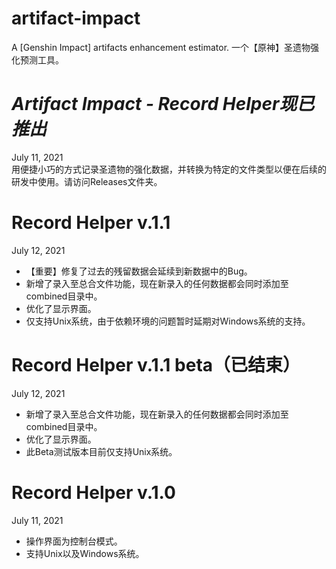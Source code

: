# artifact-impact
A [Genshin Impact] artifacts enhancement estimator. 一个【原神】圣遗物强化预测工具。

# _Artifact Impact - Record Helper现已推出_
July 11, 2021\
用便捷小巧的方式记录圣遗物的强化数据，并转换为特定的文件类型以便在后续的研发中使用。请访问Releases文件夹。

# Record Helper v.1.1
July 12, 2021
- 【重要】修复了过去的残留数据会延续到新数据中的Bug。
- 新增了录入至总合文件功能，现在新录入的任何数据都会同时添加至combined目录中。
- 优化了显示界面。
- 仅支持Unix系统，由于依赖环境的问题暂时延期对Windows系统的支持。

# Record Helper v.1.1 beta（已结束）
July 12, 2021
- 新增了录入至总合文件功能，现在新录入的任何数据都会同时添加至combined目录中。
- 优化了显示界面。
- 此Beta测试版本目前仅支持Unix系统。

# Record Helper v.1.0
July 11, 2021
- 操作界面为控制台模式。
- 支持Unix以及Windows系统。
